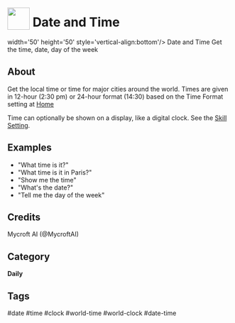 # <img src='https://raw.githack.com/FortAwesome/Font-Awesome/master/svgs/solid/calendar.svg' card_color='#22a7f0' width='50' height='50' style='vertical-align:bottom'/> Date and Time
width='50' height='50' style='vertical-align:bottom'/> Date and Time
Get the time, date, day of the week

## About 
Get the local time or time for major cities around the world.  Times
are given in 12-hour (2:30 pm) or 24-hour format (14:30) based on the
Time Format setting at [Home](https://home.mycroft.ai/#/setting/basic)

Time can optionally be shown on a display, like a digital clock.  See
the [Skill Setting](https://home.mycroft.ai/#/skill).

## Examples 
* "What time is it?"
* "What time is it in Paris?"
* "Show me the time"
* "What's the date?"
* "Tell me the day of the week"

## Credits 
Mycroft AI (@MycroftAI)

## Category
**Daily**

## Tags
#date
#time
#clock
#world-time
#world-clock
#date-time
